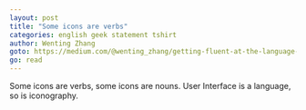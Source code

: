 ```yaml
---
layout: post
title: "Some icons are verbs"
categories: english geek statement tshirt
author: Wenting Zhang
goto: https://medium.com/@wenting_zhang/getting-fluent-at-the-language-of-iconography-3415d03d0a8f?ref=speak.junglestar.org
go: read
---
```

Some icons are verbs, some icons are nouns. User Interface is a language, so is iconography.
